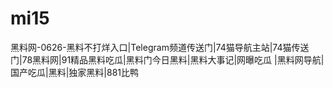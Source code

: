 # mi15
黑料网-0626-黑料不打烊入口|Telegram频道传送门|74猫导航主站|74猫传送门|78黑料网|91精品黑料吃瓜|黑料门今日黑料|黑料大事记|网曝吃瓜  |黑料网导航|国产吃瓜|黑料|独家黑料|881比鸭
